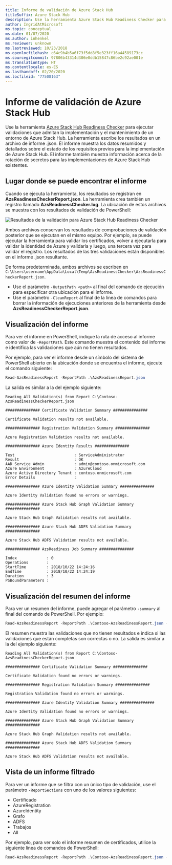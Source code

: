 ```yaml
---
title: Informe de validación de Azure Stack Hub
titleSuffix: Azure Stack Hub
description: Use la herramienta Azure Stack Hub Readiness Checker para generar un informe de validación.
author: IngridAtMicrosoft
ms.topic: conceptual
ms.date: 01/07/2020
ms.author: inhenkel
ms.reviewer: unknown
ms.lastreviewed: 10/23/2018
ms.openlocfilehash: c64c9b4b5a6f73f5dd8f5e323ff16a44589173cc
ms.sourcegitcommit: 97806b43314d306e0ddb15847c86be2c92ae001e
ms.translationtype: HT
ms.contentlocale: es-ES
ms.lasthandoff: 02/20/2020
ms.locfileid: "77508163"
---
```

# <a name="azure-stack-hub-validation-report"></a>Informe de validación de Azure Stack Hub

Use la herramienta [Azure Stack Hub Readiness Checker](https://www.powershellgallery.com/packages/Microsoft.AzureStack.ReadinessChecker/1.2002.1111.69) para ejecutar validaciones que admitan la implementación y el mantenimiento de un entorno de Azure Stack Hub. La herramienta escribe los resultados en un archivo de informe .json. El informe muestra los datos resumidos y detallados sobre el estado de los requisitos previos para la implementación de Azure Stack Hub. El informe también muestra información acerca de la rotación de secretos para las implementaciones de Azure Stack Hub existentes.  

## <a name="where-to-find-the-report"></a>Lugar donde se puede encontrar el informe

Cuando se ejecuta la herramienta, los resultados se registran en **AzsReadinessCheckerReport.json**. La herramienta crea también un registro llamado **AzsReadinessChecker.log**. La ubicación de estos archivos se muestra con los resultados de validación de PowerShell:

![Resultados de la validación para Azure Stack Hub Readiness Checker](./media/azure-stack-validation-report/validation.png)

Ambos archivos conservan los resultados de comprobaciones de validación posterior que se ejecutan en el mismo equipo. Por ejemplo, se puede ejecutar la herramienta para validar los certificados, volver a ejecutarla para validar la identidad de Azure y validarla y luego, una tercera vez para validar el registro. Los resultados de las tres validaciones están disponibles en el informe .json resultante.  

De forma predeterminada, ambos archivos se escriben en `C:\Users\username\AppData\Local\Temp\AzsReadinessChecker\AzsReadinessCheckerReport.json`.  

- Use el parámetro `-OutputPath <path>` al final del comando de ejecución para especificar otra ubicación para el informe.
- Use el parámetro `-CleanReport` al final de la línea de comandos para borrar la información de ejecuciones anteriores de la herramienta desde **AzsReadinessCheckerReport.json**.

## <a name="view-the-report"></a>Visualización del informe

Para ver el informe en PowerShell, indique la ruta de acceso al informe como valor de `-ReportPath`. Este comando muestra el contenido del informe e identifica las validaciones que aún no tienen resultados.

Por ejemplo, para ver el informe desde un símbolo del sistema de PowerShell abierto en la ubicación donde se encuentra el informe, ejecute el comando siguiente:

```powershell
Read-AzsReadinessReport -ReportPath .\AzsReadinessReport.json
```

La salida es similar a la del ejemplo siguiente:

```shell
Reading All Validation(s) from Report C:\Contoso-AzsReadinessCheckerReport.json

############### Certificate Validation Summary ###############

Certificate Validation results not available.

############### Registration Validation Summary ###############

Azure Registration Validation results not available.

############### Azure Identity Results ###############

Test                          : ServiceAdministrator
Result                        : OK
AAD Service Admin             : admin@contoso.onmicrosoft.com
Azure Environment             : AzureCloud
Azure Active Directory Tenant : contoso.onmicrosoft.com
Error Details                 : 

############### Azure Identity Validation Summary ###############

Azure Identity Validation found no errors or warnings.

############### Azure Stack Hub Graph Validation Summary ###############

Azure Stack Hub Graph Validation results not available.

############### Azure Stack Hub ADFS Validation Summary ###############

Azure Stack Hub ADFS Validation results not available.

############### AzsReadiness Job Summary ###############

Index             : 0
Operations        : 
StartTime         : 2018/10/22 14:24:16
EndTime           : 2018/10/22 14:24:19
Duration          : 3
PSBoundParameters :
```

## <a name="view-the-report-summary"></a>Visualización del resumen del informe

Para ver un resumen del informe, puede agregar el parámetro `-summary` al final del comando de PowerShell. Por ejemplo:

```powershell
Read-AzsReadinessReport -ReportPath .\Contoso-AzsReadinessReport.json -summary
```

El resumen muestra las validaciones que no tienen resultados e indica si las validaciones que están completas son correctas o no. La salida es similar a la del ejemplo siguiente:

```shell
Reading All Validation(s) from Report C:\Contoso-AzsReadinessCheckerReport.json

############### Certificate Validation Summary ###############

Certificate Validation found no errors or warnings.

############### Registration Validation Summary ###############

Registration Validation found no errors or warnings.

############### Azure Identity Validation Summary ###############

Azure Identity Validation found no errors or warnings.

############### Azure Stack Hub Graph Validation Summary ###############

Azure Stack Hub Graph Validation results not available.

############### Azure Stack Hub ADFS Validation Summary ###############

Azure Stack Hub ADFS Validation results not available.
```

## <a name="view-a-filtered-report"></a>Vista de un informe filtrado

Para ver un informe que se filtra con un único tipo de validación, use el parámetro `-ReportSections` con uno de los valores siguientes:

- Certificado
- AzureRegistration
- AzureIdentity
- Grafo
- ADFS
- Trabajos
- All  

Por ejemplo, para ver solo el informe resumen de certificados, utilice la siguiente línea de comandos de PowerShell:

```powershell
Read-AzsReadinessReport -ReportPath .\Contoso-AzsReadinessReport.json -ReportSections Certificate - Summary
```

